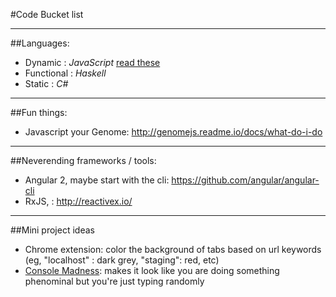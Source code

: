 #Code Bucket list

---

##Languages:

 - Dynamic : *JavaScript* [read these](https://github.com/getify/You-Dont-Know-JS)
 - Functional :  *Haskell*
 - Static : *C#*

---

##Fun things:

 - Javascript your Genome: http://genomejs.readme.io/docs/what-do-i-do

---

##Neverending frameworks / tools:

 - Angular 2, maybe start with the cli: https://github.com/angular/angular-cli
 - RxJS, : http://reactivex.io/


---

##Mini project ideas

 - Chrome extension: color the background of tabs based on url keywords (eg, "localhost" : dark grey, "staging": red, etc)
 - [Console Madness](https://github.com/ijmccallum/consoleMadness): makes it look like you are doing something phenominal but you're just typing randomly
